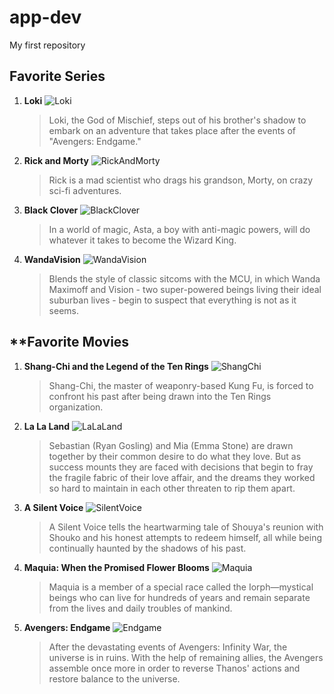 # app-dev
My first repository

## **Favorite Series**
1. **Loki**
   ![Loki](https://static1.srcdn.com/wordpress/wp-content/uploads/2021/06/Loki-Cast.jpg)
   > Loki, the God of Mischief, steps out of his brother's shadow to embark on an adventure that takes place after the events of "Avengers: Endgame."
2. **Rick and Morty**
   ![RickAndMorty](https://media.gq.com/photos/6577b95756b753fcf473be4b/master/pass/AS_RAM_709_RickfendingYourMort-10.png)
   > Rick is a mad scientist who drags his grandson, Morty, on crazy sci-fi adventures.
3. **Black Clover**
   ![BlackClover](https://static1.moviewebimages.com/wordpress/wp-content/uploads/2023/08/black-clover-cast.jpg)
   > In a world of magic, Asta, a boy with anti-magic powers, will do whatever it takes to become the Wizard King.
4. **WandaVision**
   ![WandaVision](https://www.hollywoodreporter.com/wp-content/uploads/2020/09/WVK7040_TRL_comp_v003_UHD_r709-1600651298.jpg?w=928)
   > Blends the style of classic sitcoms with the MCU, in which Wanda Maximoff and Vision - two super-powered beings living their ideal suburban lives - begin to suspect that everything is not as it seems.
   
## **Favorite Movies
1. **Shang-Chi and the Legend of the Ten Rings**
   ![ShangChi](https://img10.hotstar.com/image/upload/f_auto/sources/r1/cms/prod/9296/1369296-i-9c4de25be85b)
   > Shang-Chi, the master of weaponry-based Kung Fu, is forced to confront his past after being drawn into the Ten Rings organization.
2. **La La Land**
   ![LaLaLand](https://www.theasburycollegian.com/wp-content/uploads/2023/02/via-Getty-Images.jpeg)
   > Sebastian (Ryan Gosling) and Mia (Emma Stone) are drawn together by their common desire to do what they love. But as success mounts they are faced with decisions that begin to fray the fragile fabric of their love affair, and the dreams they worked so hard to maintain in each other threaten to rip them apart.
3. **A Silent Voice**
   ![SilentVoice](https://a.storyblok.com/f/178900/1777x958/1694fb88f5/f97bccfb6867da83702656437fa37f951596235047_main.jpg/m/filters:quality(95)format(webp))
   > A Silent Voice tells the heartwarming tale of Shouya's reunion with Shouko and his honest attempts to redeem himself, all while being continually haunted by the shadows of his past.
4. **Maquia: When the Promised Flower Blooms**
   ![Maquia](https://www.scifinow.co.uk/wp-content/uploads/2018/06/macquia-01.jpg)
   > Maquia is a member of a special race called the Iorph—mystical beings who can live for hundreds of years and remain separate from the lives and daily troubles of mankind.
5. **Avengers: Endgame**
   ![Endgame](https://prod-ripcut-delivery.disney-plus.net/v1/variant/disney/DB176BD1488D7E4822256EF1778C124FC17388FC1E7F0F6D89B38AFF5FB001F6/scale?width=1200&aspectRatio=1.78&format=webp)
   > After the devastating events of Avengers: Infinity War, the universe is in ruins. With the help of remaining allies, the Avengers assemble once more in order to reverse Thanos' actions and restore balance to the universe.
   
